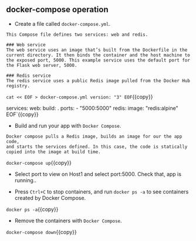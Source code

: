 
## docker-compose operation

- Create a file called `docker-compose.yml`.

```text
This Compose file defines two services: web and redis.

### Web service
The web service uses an image that’s built from the Dockerfile in the current directory. It then binds the container and the host machine to the exposed port, 5000. This example service uses the default port for the Flask web server, 5000.

### Redis service
The redis service uses a public Redis image pulled from the Docker Hub registry.
```

`cat << EOF > docker-compose.yml
version: "3"
EOF`{{copy}}

services:
  web:
    build: .
    ports:
      - "5000:5000"
  redis:
    image: "redis:alpine"
EOF`{{copy}}

- Build and run your app with `Docker Compose`.

```text
Docker compose pulls a Redis image, builds an image for our the app code,
and starts the services defined. In this case, the code is statically copied into the image at build time.
```

`docker-compose up`{{copy}}

- Select port to view on Host1 and select port:5000. Check that, app is running..


- Press `Ctrl+C` to stop containers, and run `docker ps -a` to see containers created by Docker Compose.

`docker ps -a`{{copy}}

- Remove the containers with `Docker Compose`.

`docker-compose down`{{copy}}